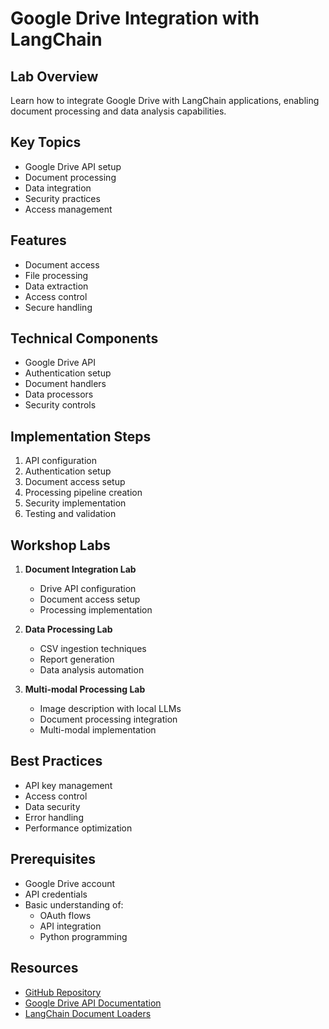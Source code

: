 # Google Drive Integration with LangChain

## Lab Overview
Learn how to integrate Google Drive with LangChain applications, enabling document processing and data analysis capabilities.

## Key Topics
- Google Drive API setup
- Document processing
- Data integration
- Security practices
- Access management

## Features
- Document access
- File processing
- Data extraction
- Access control
- Secure handling

## Technical Components
- Google Drive API
- Authentication setup
- Document handlers
- Data processors
- Security controls

## Implementation Steps
1. API configuration
2. Authentication setup
3. Document access setup
4. Processing pipeline creation
5. Security implementation
6. Testing and validation

## Workshop Labs
1. **Document Integration Lab**
   - Drive API configuration
   - Document access setup
   - Processing implementation

2. **Data Processing Lab**
   - CSV ingestion techniques
   - Report generation
   - Data analysis automation

3. **Multi-modal Processing Lab**
   - Image description with local LLMs
   - Document processing integration
   - Multi-modal implementation

## Best Practices
- API key management
- Access control
- Data security
- Error handling
- Performance optimization

## Prerequisites
- Google Drive account
- API credentials
- Basic understanding of:
  - OAuth flows
  - API integration
  - Python programming

## Resources
- [GitHub Repository](https://github.com/aimug-org/austin_langchain)
- [Google Drive API Documentation](https://developers.google.com/drive/api/guides/about-sdk)
- [LangChain Document Loaders](https://python.langchain.com/docs/modules/data_connection/document_loaders/)
